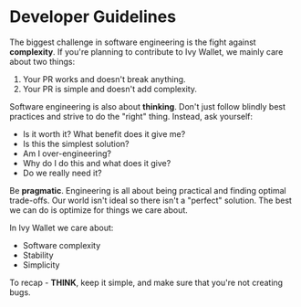# Developer Guidelines

The biggest challenge in software engineering is the fight against **complexity**. If you're planning to contribute to Ivy Wallet, we mainly care about two things:

1. Your PR works and doesn't break anything.
2. Your PR is simple and doesn't add complexity.

Software engineering is also about **thinking**. Don't just follow blindly best practices and strive to do the "right" thing. Instead, ask yourself:

- Is it worth it? What benefit does it give me?
- Is this the simplest solution?
- Am I over-engineering?
- Why do I do this and what does it give?
- Do we really need it?

Be **pragmatic**. Engineering is all about being practical and finding optimal trade-offs. Our world isn't ideal so there isn't a "perfect" solution. The best we can do is optimize for things we care about.

In Ivy Wallet we care about:

- Software complexity
- Stability
- Simplicity

To recap - **THINK**, keep it simple, and make sure that you're not creating bugs.

